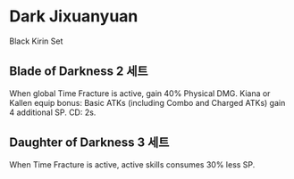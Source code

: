 # Dark Jixuanyuan

Black Kirin Set

## Blade of Darkness 2 세트

When global Time Fracture is active, gain 40% Physical DMG.
Kiana or Kallen equip bonus: Basic ATKs (including Combo and Charged ATKs) gain 4 additional SP. CD: 2s.

## Daughter of Darkness 3 세트

When Time Fracture is active, active skills consumes 30% less SP.
